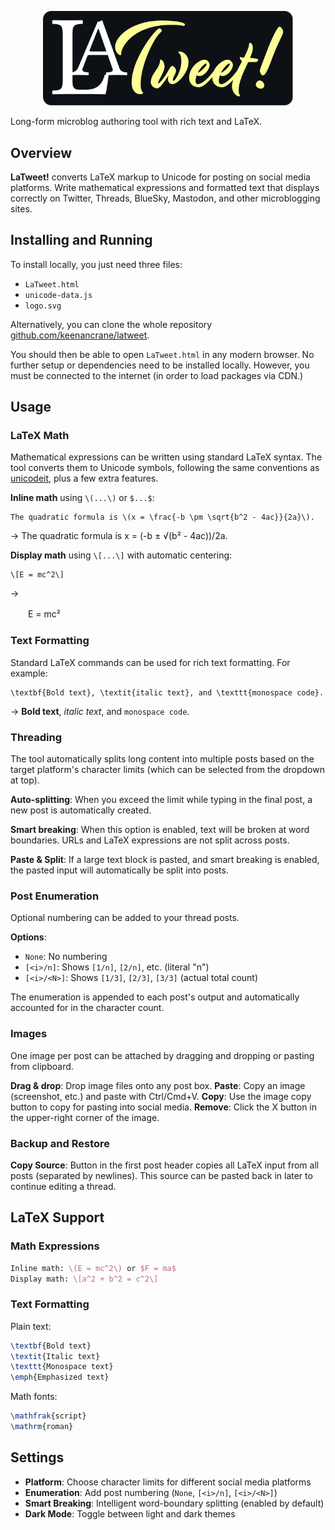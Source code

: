 <p align="center">
  <img width="400" src="logo-readme.svg">
</p>

Long-form microblog authoring tool with rich text and LaTeX.

## Overview

**LaTweet!** converts LaTeX markup to Unicode for posting on social media platforms. Write mathematical expressions and formatted text that displays correctly on Twitter, Threads, BlueSky, Mastodon, and other microblogging sites.

## Installing and Running

To install locally, you just need three files:

- `LaTweet.html`
- `unicode-data.js`
- `logo.svg`

Alternatively, you can clone the whole repository <a href="https://github.com/keenancrane/latweet">github.com/keenancrane/latweet</a>.

You should then be able to open `LaTweet.html` in any modern browser.  No further setup or dependencies need to be installed locally.  However, you must be connected to the internet (in order to load packages via CDN.)

## Usage

### LaTeX Math

Mathematical expressions can be written using standard LaTeX syntax. The tool converts them to Unicode symbols, following the same conventions as <a href="https://www.unicodeit.net/">unicodeit</a>, plus a few extra features.

**Inline math** using `\(...\)` or `$...$`:
```
The quadratic formula is \(x = \frac{-b \pm \sqrt{b^2 - 4ac}}{2a}\).
```
→ The quadratic formula is x = (-b ± √(b² - 4ac))/2a.

**Display math** using `\[...\]` with automatic centering:
```
\[E = mc^2\]
```
→

　　E = mc²

### Text Formatting

Standard LaTeX commands can be used for rich text formatting.  For example:

```
\textbf{Bold text}, \textit{italic text}, and \texttt{monospace code}.
```
→ **Bold text**, *italic text*, and `monospace code`.

### Threading

The tool automatically splits long content into multiple posts based on the target platform's character limits (which can be selected from the dropdown at top).

**Auto-splitting**: When you exceed the limit while typing in the final post, a new post is automatically created.

**Smart breaking**: When this option is enabled, text will be broken at word boundaries. URLs and LaTeX expressions are not split across posts.

**Paste & Split**: If a large text block is pasted, and smart breaking is enabled, the pasted input will automatically be split into posts.

### Post Enumeration

Optional numbering can be added to your thread posts.

**Options**:
- `None`: No numbering
- `[<i>/n]`: Shows `[1/n]`, `[2/n]`, etc. (literal "n")
- `[<i>/<N>]`: Shows `[1/3]`, `[2/3]`, `[3/3]` (actual total count)

The enumeration is appended to each post's output and automatically accounted for in the character count.

### Images

One image per post can be attached by dragging and dropping or pasting from clipboard.

**Drag & drop**: Drop image files onto any post box.
**Paste**: Copy an image (screenshot, etc.) and paste with Ctrl/Cmd+V.
**Copy**: Use the image copy button to copy for pasting into social media.
**Remove**: Click the X button in the upper-right corner of the image.

### Backup and Restore

**Copy Source**: Button in the first post header copies all LaTeX input from all posts (separated by newlines).  This source can be pasted back in later to continue editing a thread.

## LaTeX Support

### Math Expressions
```latex
Inline math: \(E = mc^2\) or $F = ma$
Display math: \[a^2 + b^2 = c^2\]
```

### Text Formatting

Plain text:
```latex
\textbf{Bold text}
\textit{Italic text}
\texttt{Monospace text}
\emph{Emphasized text}
```

Math fonts:
```latex
\mathfrak{script}
\mathrm{roman}
```

##  Settings

- **Platform**: Choose character limits for different social media platforms
- **Enumeration**: Add post numbering (`None`, `[<i>/n]`, `[<i>/<N>]`)
- **Smart Breaking**: Intelligent word-boundary splitting (enabled by default)
- **Dark Mode**: Toggle between light and dark themes
